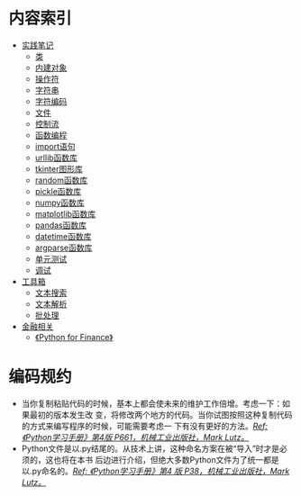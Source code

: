 # 内容索引

- [实践笔记]()
  - [类]()
  - [内建对象]()
  - [操作符]()
  - [字符串]()
  - [字符编码](./notes/char_encoding)
  - [文件]()
  - [控制流]()
  - [函数编程]()
  - [import语句]()
  - [urllib函数库]()
  - [tkinter图形库]()
  - [random函数库]()
  - [pickle函数库]()
  - [numpy函数库]()
  - [matplotlib函数库]()
  - [pandas函数库]()
  - [datetime函数库]()
  - [argparse函数库]()
  - [单元测试]()
  - [调试]()
- [工具箱]()
  - [文本搜索]()
  - [文本解析]()
  - [批处理]()
- [金融相关]()
  - [《Python for Finance》]()

# 编码规约

- 当你复制粘贴代码的时候，基本上都会使未来的维护工作倍增。考虑一下：如果最初的版本发生改
变，将修改两个地方的代码。当你试图按照这种复制代码的方式来编写程序的时候，可能需要考虑一
下有没有更好的方法。[*Ref: 《Python学习手册》第4版 P661，机械工业出版社，Mark Lutz。*]()
- Python文件是以.py结尾的。从技术上讲，这种命名方案在被“导入”时才是必须的，这也将在本书
后边进行介绍，但绝大多数Python文件为了统一都是以.py命名的。[*Ref: 《Python学习手册》第4
版 P38，机械工业出版社，Mark Lutz。*]()
